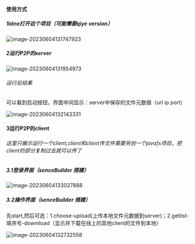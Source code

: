 #### 使用方式

##### 1idea打开这个项目（可能需要qiye version）

![image-20230604131747923](C:\Users\29864\AppData\Roaming\Typora\typora-user-images\image-20230604131747923.png)

##### 2运行P2P的server

![image-20230604131954973](C:\Users\29864\AppData\Roaming\Typora\typora-user-images\image-20230604131954973.png)

###### 运行后结果

可以看到启动按钮，界面中间显示：server中保存的文件元数据（url ip port）

![image-20230604132143331](C:\Users\29864\AppData\Roaming\Typora\typora-user-images\image-20230604132143331.png)

#### 3运行P2P的client

###### 这里只展示运行一个client,client和client传文件需要另创一个javafx项目，把client的部分复制过去就可以传了

##### 3.1登录界面（senceBuilder 搭建）

![image-20230604133027888](C:\Users\29864\AppData\Roaming\Typora\typora-user-images\image-20230604133027888.png)

##### 3.2操作界面（senceBuilder 搭建）

先start,然后可选：1.choose-upload(上传本地文件元数据到server)；2.getlist-填序号-dowmload（显示并下载在线上的其他client的文件到本地）

![image-20230604132732558](C:\Users\29864\AppData\Roaming\Typora\typora-user-images\image-20230604132732558.png)